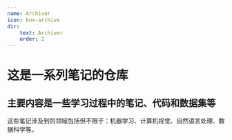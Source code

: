 ```yaml
---
name: Archiver
icon: box-archive
dir:
    text: Archiver
    order: 2
---
```


# 这是一系列笔记的仓库
## 主要内容是一些学习过程中的笔记、代码和数据集等

这些笔记涉及到的领域包括但不限于：机器学习、计算机视觉、自然语言处理、数据科学等。